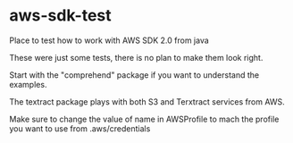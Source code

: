 # aws-sdk-test
Place to test how to work with AWS SDK 2.0 from java

These were just some tests, there is no plan to make them look right.

Start with the "comprehend" package if you want to understand the examples.

The textract package plays with both S3 and Terxtract services from AWS.

Make sure to change the value of name in AWSProfile to mach the profile you want to use from .aws/credentials
